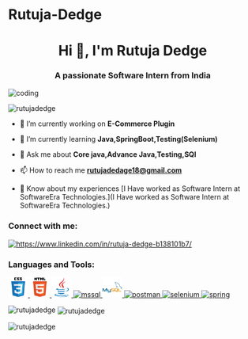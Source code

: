 # Rutuja-Dedge
<h1 align="center">Hi 👋, I'm Rutuja Dedge</h1>
<h3 align="center">A passionate Software Intern from India</h3>
<img alighn="right"alt="coding"width="400"src="https://user-images.githubusercontent.com/55389276/140866485-8fb1c876-9a8f-4d6a-98dc-08c4981eaf70.gif">

<p align="left"> <img src="https://komarev.com/ghpvc/?username=rutujadedge&label=Profile%20views&color=0e75b6&style=flat" alt="rutujadedge" /> </p>

- 🔭 I’m currently working on **E-Commerce Plugin**

- 🌱 I’m currently learning **Java,SpringBoot,Testing(Selenium)**

- 💬 Ask me about **Core java,Advance Java,Testing,SQl**

- 📫 How to reach me **rutujadedage18@gmail.com**

- 📄 Know about my experiences [I Have worked as Software Intern at SoftwareEra Technologies.](I Have worked as Software Intern at SoftwareEra Technologies.)

<h3 align="left">Connect with me:</h3>
<p align="left">
<a href="https://linkedin.com/in/https://www.linkedin.com/in/rutuja-dedge-b138101b7/" target="blank"><img align="center" src="https://raw.githubusercontent.com/rahuldkjain/github-profile-readme-generator/master/src/images/icons/Social/linked-in-alt.svg" alt="https://www.linkedin.com/in/rutuja-dedge-b138101b7/" height="30" width="40" /></a>
</p>

<h3 align="left">Languages and Tools:</h3>
<p align="left"> <a href="https://www.w3schools.com/css/" target="_blank" rel="noreferrer"> <img src="https://raw.githubusercontent.com/devicons/devicon/master/icons/css3/css3-original-wordmark.svg" alt="css3" width="40" height="40"/> </a> <a href="https://www.w3.org/html/" target="_blank" rel="noreferrer"> <img src="https://raw.githubusercontent.com/devicons/devicon/master/icons/html5/html5-original-wordmark.svg" alt="html5" width="40" height="40"/> </a> <a href="https://www.java.com" target="_blank" rel="noreferrer"> <img src="https://raw.githubusercontent.com/devicons/devicon/master/icons/java/java-original.svg" alt="java" width="40" height="40"/> </a> <a href="https://www.microsoft.com/en-us/sql-server" target="_blank" rel="noreferrer"> <img src="https://www.svgrepo.com/show/303229/microsoft-sql-server-logo.svg" alt="mssql" width="40" height="40"/> </a> <a href="https://www.mysql.com/" target="_blank" rel="noreferrer"> <img src="https://raw.githubusercontent.com/devicons/devicon/master/icons/mysql/mysql-original-wordmark.svg" alt="mysql" width="40" height="40"/> </a> <a href="https://postman.com" target="_blank" rel="noreferrer"> <img src="https://www.vectorlogo.zone/logos/getpostman/getpostman-icon.svg" alt="postman" width="40" height="40"/> </a> <a href="https://www.selenium.dev" target="_blank" rel="noreferrer"> <img src="https://raw.githubusercontent.com/detain/svg-logos/780f25886640cef088af994181646db2f6b1a3f8/svg/selenium-logo.svg" alt="selenium" width="40" height="40"/> </a> <a href="https://spring.io/" target="_blank" rel="noreferrer"> <img src="https://www.vectorlogo.zone/logos/springio/springio-icon.svg" alt="spring" width="40" height="40"/> </a> </p>

<p><img align="left" src="https://github-readme-stats.vercel.app/api/top-langs?username=rutujadedge&show_icons=true&locale=en&layout=compact" alt="rutujadedge" /></p>

<p>&nbsp;<img align="center" src="https://github-readme-stats.vercel.app/api?username=rutujadedge&show_icons=true&locale=en" alt="rutujadedge" /></p>

<p><img align="center" src="https://github-readme-streak-stats.herokuapp.com/?user=rutujadedge&" alt="rutujadedge" /></p>

